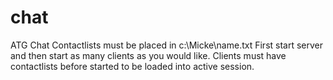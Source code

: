 # chat
ATG Chat
Contactlists must be placed in c:\Micke\name.txt
First start server and then start as many clients as you would like.
Clients must have contactlists before started to be loaded into active session.
